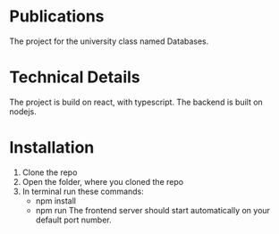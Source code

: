 # Publications

The project for the university class named Databases.

# Technical Details

The project is build on react, with typescript. The backend is built on nodejs.

# Installation

  1. Clone the repo
  2. Open the folder, where you cloned the repo
  3. In terminal run these commands:
      - npm install
      - npm run
  The frontend server should start automatically on your default port number.
